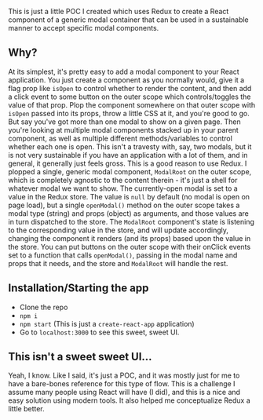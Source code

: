 This is just a little POC I created which uses Redux to create a React component of a generic modal container that can be used in a sustainable manner to accept specific modal components.

## Why?
At its simplest, it's pretty easy to add a modal component to your React application. You just create a component as you normally would, give it a flag prop like `isOpen` to control whether to render the content, and then add a click event to some button on the outer scope which controls/toggles the value of that prop. Plop the component somewhere on that outer scope with `isOpen` passed into its props, throw a little CSS at it, and you're good to go.
But say you've got more than one modal to show on a given page. Then you're looking at multiple modal components stacked up in your parent component, as well as multiple different methods/variables to control whether each one is open. This isn't a travesty with, say, two modals, but it is not very sustainable if you have an application with a lot of them, and in general, it generally just feels gross.
This is a good reason to use Redux. I plopped a single, generic modal component, `ModalRoot` on the outer scope, which is completely agnostic to the content therein - it's just a shell for whatever modal we want to show. The currently-open modal is set to a value in the Redux store. The value is `null` by default (no modal is open on page load), but a single `openModal()` method on the outer scope takes a modal type (string) and props (object) as arguments, and those values are in turn dispatched to the store. The `ModalRoot` component's state is listening to the corresponding value in the store, and will update accordingly, changing the component it renders (and its props) based upon the value in the store. You can put buttons on the outer scope with their onClick events set to a function that calls `openModal()`, passing in the modal name and props that it needs, and the store and `ModalRoot` will handle the rest.

## Installation/Starting the app
- Clone the repo
- `npm i`
- `npm start` (This is just a `create-react-app` application)
- Go to `localhost:3000` to see this sweet, sweet UI.

## This isn't a sweet sweet UI...
Yeah, I know. Like I said, it's just a POC, and it was mostly just for me to have a bare-bones reference for this type of flow. This is a challenge I assume many people using React will have (I did), and this is a nice and easy solution using modern tools. It also helped me conceptualize Redux a little better.
